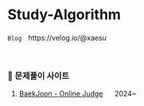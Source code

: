 # Study-Algorithm
`Blog`ㅤhttps://velog.io/@xaesu

<br/>

### 🔗 문제풀이 사이트

1. [BaekJoon - Online Judge](https://www.acmicpc.net/user/wltn6)      &nbsp;&nbsp;&nbsp;&nbsp;&nbsp;2024~

